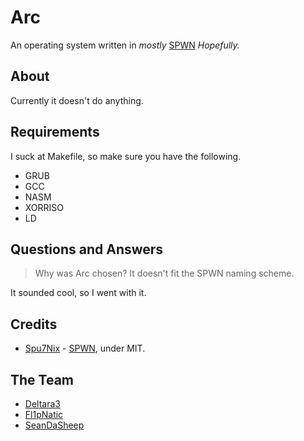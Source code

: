 # Arc
An operating system written in *mostly* [SPWN](https://github.com/Spu7Nix/SPWN-language) *Hopefully.*

## About
Currently it doesn't do anything.

## Requirements
I suck at Makefile, so make sure you have the following.

- GRUB
- GCC
- NASM
- XORRISO
- LD

## Questions and Answers
> Why was Arc chosen? It doesn't fit the SPWN naming scheme.

It sounded cool, so I went with it.

## Credits
- [Spu7Nix](https://github.com/Spu7Nix) - [SPWN](https://github.com/Spu7Nix/SPWN-language), under MIT.

## The Team
- [Deltara3](https://github.com/Deltara3)
- [Fl1pNatic](https://github.com/Fl1pNatic)
- [SeanDaSheep](https://github.com/SeanDaSheep)
